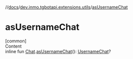 //[docs](../../index.md)/[dev.inmo.tgbotapi.extensions.utils](index.md)/[asUsernameChat](as-username-chat.md)



# asUsernameChat  
[common]  
Content  
inline fun [Chat](../dev.inmo.tgbotapi.types.chat.abstracts/-chat/index.md).[asUsernameChat](as-username-chat.md)(): [UsernameChat](../dev.inmo.tgbotapi.types.chat.abstracts/-username-chat/index.md)?  



